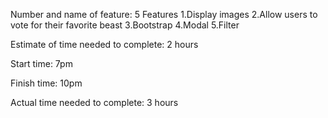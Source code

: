 Number and name of feature:  5 Features
1.Display images
2.Allow users to vote for their favorite beast
3.Bootstrap
4.Modal
5.Filter


Estimate of time needed to complete: 2 hours

Start time: 7pm

Finish time: 10pm

Actual time needed to complete: 3 hours